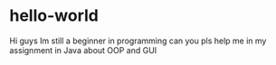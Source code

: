# hello-world


Hi guys Im still a beginner in programming can you pls help me in my assignment in Java about OOP and GUI
